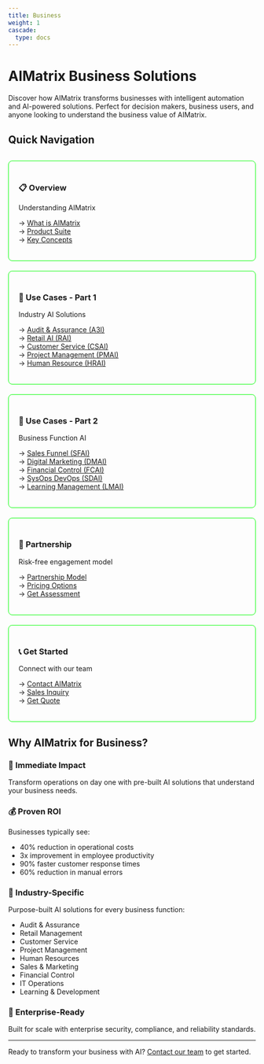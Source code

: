 ```yaml
---
title: Business
weight: 1
cascade:
  type: docs
---
```


# AIMatrix Business Solutions

Discover how AIMatrix transforms businesses with intelligent automation and AI-powered solutions. Perfect for decision makers, business users, and anyone looking to understand the business value of AIMatrix.

## Quick Navigation

<div style="display: grid; grid-template-columns: repeat(auto-fit, minmax(250px, 1fr)); gap: 20px; margin: 30px 0;">
  
  <div style="border: 1px solid #00ff00; padding: 20px; border-radius: 8px;">
    <h3>📋 Overview</h3>
    <p>Understanding AIMatrix</p>
    <ul style="list-style: none; padding: 0;">
      <li>→ <a href="/business/overview/">What is AIMatrix</a></li>
      <li>→ <a href="/business/products/">Product Suite</a></li>
      <li>→ <a href="/business/key-concepts/">Key Concepts</a></li>
    </ul>
  </div>

  <div style="border: 1px solid #00ff00; padding: 20px; border-radius: 8px;">
    <h3>🏢 Use Cases - Part 1</h3>
    <p>Industry AI Solutions</p>
    <ul style="list-style: none; padding: 0;">
      <li>→ <a href="/business/use-cases/audit-assurance-ai/">Audit & Assurance (A3I)</a></li>
      <li>→ <a href="/business/use-cases/retail-ai/">Retail AI (RAI)</a></li>
      <li>→ <a href="/business/use-cases/customer-service-ai/">Customer Service (CSAI)</a></li>
      <li>→ <a href="/business/use-cases/project-management-ai/">Project Management (PMAI)</a></li>
      <li>→ <a href="/business/use-cases/human-resource-ai/">Human Resource (HRAI)</a></li>
    </ul>
  </div>

  <div style="border: 1px solid #00ff00; padding: 20px; border-radius: 8px;">
    <h3>🎯 Use Cases - Part 2</h3>
    <p>Business Function AI</p>
    <ul style="list-style: none; padding: 0;">
      <li>→ <a href="/business/use-cases/sales-funnel-ai/">Sales Funnel (SFAI)</a></li>
      <li>→ <a href="/business/use-cases/digital-marketing-ai/">Digital Marketing (DMAI)</a></li>
      <li>→ <a href="/business/use-cases/financial-control-ai/">Financial Control (FCAI)</a></li>
      <li>→ <a href="/business/use-cases/sysops-devops-ai/">SysOps DevOps (SDAI)</a></li>
      <li>→ <a href="/business/use-cases/learning-management-ai/">Learning Management (LMAI)</a></li>
    </ul>
  </div>

  <div style="border: 1px solid #00ff00; padding: 20px; border-radius: 8px;">
    <h3>🤝 Partnership</h3>
    <p>Risk-free engagement model</p>
    <ul style="list-style: none; padding: 0;">
      <li>→ <a href="/business/partnership-model/">Partnership Model</a></li>
      <li>→ <a href="/business/partnership-model/#pricing-models">Pricing Options</a></li>
      <li>→ <a href="/business/partnership-model/#getting-started">Get Assessment</a></li>
    </ul>
  </div>

  <div style="border: 1px solid #00ff00; padding: 20px; border-radius: 8px;">
    <h3>📞 Get Started</h3>
    <p>Connect with our team</p>
    <ul style="list-style: none; padding: 0;">
      <li>→ <a href="/business/contact/">Contact AIMatrix</a></li>
      <li>→ <a href="mailto:sales@aimatrix.com">Sales Inquiry</a></li>
      <li>→ <a href="mailto:info@aimatrix.com">Get Quote</a></li>
    </ul>
  </div>

</div>

## Why AIMatrix for Business?

### 🚀 Immediate Impact
Transform operations on day one with pre-built AI solutions that understand your business needs.

### 💰 Proven ROI
Businesses typically see:
- 40% reduction in operational costs
- 3x improvement in employee productivity  
- 90% faster customer response times
- 60% reduction in manual errors

### 🎯 Industry-Specific
Purpose-built AI solutions for every business function:
- Audit & Assurance
- Retail Management
- Customer Service
- Project Management
- Human Resources
- Sales & Marketing
- Financial Control
- IT Operations
- Learning & Development

### 🔐 Enterprise-Ready
Built for scale with enterprise security, compliance, and reliability standards.

---

Ready to transform your business with AI? [Contact our team](/business/contact/) to get started.
